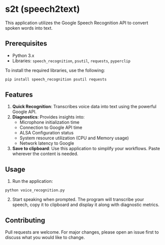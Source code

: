 # s2t (speech2text)

This application utilizes the Google Speech Recognition API to convert spoken words into text.

## Prerequisites

- Python 3.x
- Libraries: `speech_recognition`, `psutil`, `requests`, `pyperclip`

To install the required libraries, use the following:
```bash
pip install speech_recognition psutil requests
```

## Features

1. **Quick Recognition**: Transcribes voice data into text using the powerful Google API.
2. **Diagnostics**: Provides insights into:
   - Microphone initialization time
   - Connection to Google API time
   - ALSA Configuration status
   - System resource utilization (CPU and Memory usage)
   - Network latency to Google
3. **Save to clipboard**: Use this application to simplify your workflows. Paste wherever the content is needed.
   
## Usage

1. Run the application:
```
python voice_recognition.py
```

2. Start speaking when prompted. The program will transcribe your speech, copy it to clipboard and display it along with diagnostic metrics.

## Contributing

Pull requests are welcome. For major changes, please open an issue first to discuss what you would like to change.
